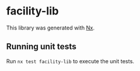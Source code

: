 # facility-lib

This library was generated with [Nx](https://nx.dev).

## Running unit tests

Run `nx test facility-lib` to execute the unit tests.
